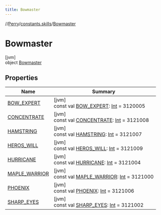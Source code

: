 ```yaml
---
title: Bowmaster
---
```

//[Perry](../../../index.html)/[constants.skills](../index.html)/[Bowmaster](index.html)



# Bowmaster



[jvm]\
object [Bowmaster](index.html)



## Properties


| Name | Summary |
|---|---|
| [BOW_EXPERT](-b-o-w_-e-x-p-e-r-t.html) | [jvm]<br>const val [BOW_EXPERT](-b-o-w_-e-x-p-e-r-t.html): [Int](https://kotlinlang.org/api/latest/jvm/stdlib/kotlin/-int/index.html) = 3120005 |
| [CONCENTRATE](-c-o-n-c-e-n-t-r-a-t-e.html) | [jvm]<br>const val [CONCENTRATE](-c-o-n-c-e-n-t-r-a-t-e.html): [Int](https://kotlinlang.org/api/latest/jvm/stdlib/kotlin/-int/index.html) = 3121008 |
| [HAMSTRING](-h-a-m-s-t-r-i-n-g.html) | [jvm]<br>const val [HAMSTRING](-h-a-m-s-t-r-i-n-g.html): [Int](https://kotlinlang.org/api/latest/jvm/stdlib/kotlin/-int/index.html) = 3121007 |
| [HEROS_WILL](-h-e-r-o-s_-w-i-l-l.html) | [jvm]<br>const val [HEROS_WILL](-h-e-r-o-s_-w-i-l-l.html): [Int](https://kotlinlang.org/api/latest/jvm/stdlib/kotlin/-int/index.html) = 3121009 |
| [HURRICANE](-h-u-r-r-i-c-a-n-e.html) | [jvm]<br>const val [HURRICANE](-h-u-r-r-i-c-a-n-e.html): [Int](https://kotlinlang.org/api/latest/jvm/stdlib/kotlin/-int/index.html) = 3121004 |
| [MAPLE_WARRIOR](-m-a-p-l-e_-w-a-r-r-i-o-r.html) | [jvm]<br>const val [MAPLE_WARRIOR](-m-a-p-l-e_-w-a-r-r-i-o-r.html): [Int](https://kotlinlang.org/api/latest/jvm/stdlib/kotlin/-int/index.html) = 3121000 |
| [PHOENIX](-p-h-o-e-n-i-x.html) | [jvm]<br>const val [PHOENIX](-p-h-o-e-n-i-x.html): [Int](https://kotlinlang.org/api/latest/jvm/stdlib/kotlin/-int/index.html) = 3121006 |
| [SHARP_EYES](-s-h-a-r-p_-e-y-e-s.html) | [jvm]<br>const val [SHARP_EYES](-s-h-a-r-p_-e-y-e-s.html): [Int](https://kotlinlang.org/api/latest/jvm/stdlib/kotlin/-int/index.html) = 3121002 |

